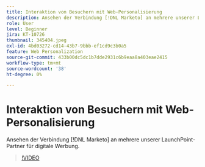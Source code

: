 ```yaml
---
title: Interaktion von Besuchern mit Web-Personalisierung
description: Ansehen der Verbindung [!DNL Marketo] an mehrere unserer LaunchPoint-Partner für digitale Werbung.
role: User
level: Beginner
jira: KT-10726
thumbnail: 345404.jpeg
exl-id: 4bd03272-cd14-43b7-9bbb-ef1cd9c3b0a5
feature: Web Personalization
source-git-commit: 433b00dc5dc1b7dde2931c6b9eaa8a403eae2415
workflow-type: tm+mt
source-wordcount: '38'
ht-degree: 0%

---
```


# Interaktion von Besuchern mit Web-Personalisierung

Ansehen der Verbindung [!DNL Marketo] an mehrere unserer LaunchPoint-Partner für digitale Werbung.

>[!VIDEO](https://video.tv.adobe.com/v/345404/?quality=12&learn=on)
